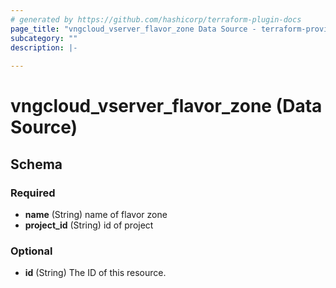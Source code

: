 ```yaml
---
# generated by https://github.com/hashicorp/terraform-plugin-docs
page_title: "vngcloud_vserver_flavor_zone Data Source - terraform-provider-vngcloud"
subcategory: ""
description: |-
  
---
```


# vngcloud_vserver_flavor_zone (Data Source)





<!-- schema generated by tfplugindocs -->
## Schema

### Required

- **name** (String) name of flavor zone
- **project_id** (String) id of project

### Optional

- **id** (String) The ID of this resource.


